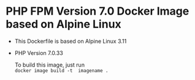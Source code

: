 # PHP FPM Version 7.0 Docker Image based on Alpine Linux

* This Dockerfile is based on Alpine Linux 3.11
* PHP Version 7.0.33

  To build this image, just run  
```docker image build -t  imagename .```